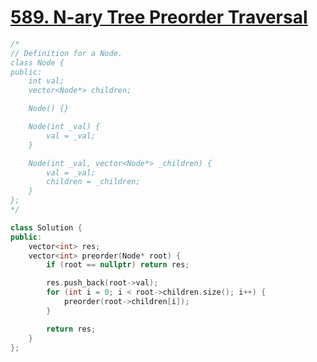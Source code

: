 # [589. N-ary Tree Preorder Traversal](https://leetcode.cn/problems/n-ary-tree-preorder-traversal/)

```c++
/*
// Definition for a Node.
class Node {
public:
    int val;
    vector<Node*> children;

    Node() {}

    Node(int _val) {
        val = _val;
    }

    Node(int _val, vector<Node*> _children) {
        val = _val;
        children = _children;
    }
};
*/

class Solution {
public:
    vector<int> res;
    vector<int> preorder(Node* root) {
        if (root == nullptr) return res;

        res.push_back(root->val);
        for (int i = 0; i < root->children.size(); i++) {
            preorder(root->children[i]);
        }

        return res;
    }
};
```